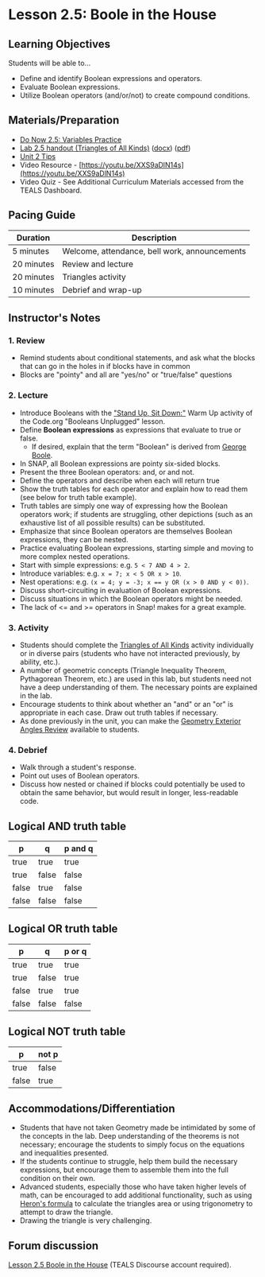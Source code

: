 # Lesson 2.5: Boole in the House

## Learning Objectives

Students will be able to...

- Define and identify Boolean expressions and operators.
- Evaluate Boolean expressions.
- Utilize Boolean operators (and/or/not) to create compound conditions.

## Materials/Preparation

- [Do Now 2.5: Variables Practice](do_now_25.md)
- [Lab 2.5 handout (Triangles of All Kinds)](lab_25.md) ([docx](https://github.com/TEALSK12/introduction-to-computer-science/raw/master/Unit%202%20Word/Lab%202.5%20Triangles%20of%20All%20Kinds.docx)) ([pdf](https://github.com/TEALSK12/introduction-to-computer-science/raw/master/Unit%202%20PDF/Lab%202.5%20Triangles%20of%20All%20Kinds.pdf))
- [Unit 2 Tips](unit_1_tips.md)
- Video Resource - [https://youtu.be/XXS9aDlN14s](https://youtu.be/XXS9aDlN14s)
- Video Quiz - See Additional Curriculum Materials accessed from the TEALS Dashboard.

## Pacing Guide

| Duration   | Description                                   |
| ---------- | --------------------------------------------- |
| 5 minutes  | Welcome, attendance, bell work, announcements |
| 20 minutes | Review and lecture                            |
| 20 minutes | Triangles activity                            |
| 10 minutes | Debrief and wrap-up                           |

## Instructor's Notes

### 1. Review

- Remind students about conditional statements, and ask what the blocks that can go in the holes in if blocks have in common
- Blocks are "pointy" and all  are "yes/no" or "true/false" questions

### 2. Lecture

- Introduce Booleans with the ["Stand Up, Sit Down:"](https://curriculum.code.org/csd-1718/unit3/10/) Warm Up activity of the Code.org "Booleans Unplugged" lesson.
- Define **Boolean expressions** as expressions that evaluate to true or false.
  - If desired, explain that the term "Boolean" is derived from [George Boole](https://en.wikipedia.org/wiki/George_Boole).
- In SNAP, all Boolean expressions are pointy six-sided blocks.
- Present the three Boolean operators: and, or and not.
- Define the operators and describe when each will return true
- Show the truth tables for each operator and explain how to read them (see below for truth table example).
- Truth tables are simply one way of expressing how the Boolean operators work; if students are struggling, other depictions (such as an exhaustive list of all possible results) can be substituted.
- Emphasize that since Boolean operators are themselves Boolean expressions, they can be nested.
- Practice evaluating Boolean expressions, starting simple and moving to more complex nested operations.
- Start with simple expressions: e.g. `5 < 7 AND 4 > 2`.
- Introduce variables: e.g. `x = 7; x < 5 OR x > 10`.
- Nest operations: e.g. `(x = 4; y = -3; x == y OR (x > 0 AND y < 0))`.
- Discuss short-circuiting in evaluation of Boolean expressions.
- Discuss situations in which the Boolean operators might be needed.
- The lack of <= and >= operators in Snap! makes for a great example.

### 3.  Activity

- Students should complete the [Triangles of All Kinds](lab_25.md) activity individually or in diverse pairs (students who have not interacted previously, by ability, etc.).
- A number of geometric concepts (Triangle Inequality Theorem, Pythagorean Theorem, etc.) are used in this lab, but students need not have a deep understanding of them.  The necessary points are explained in the lab.
- Encourage students to think about whether an "and" or an "or" is appropriate in each case.  Draw out truth tables if necessary.
- As done previously in the unit, you can make the [Geometry Exterior Angles Review](Geometry_Exterior_Angles.pdf) available to students.

### 4.  Debrief

- Walk through a student's response.
- Point out uses of Boolean operators.
- Discuss how nested or chained if blocks could potentially be used to obtain the same behavior, but would result in longer, less-readable code.

## Logical AND truth table

|   p   |   q   | p and q |
| ----- | ------| ------- |
| true  | true  | true    |
| true  | false | false   |
| false | true  | false   |
| false | false | false   |

## Logical OR truth table

|   p   |   q   | p or q |
| ----- | ------| ------ |
| true  | true  | true   |
| true  | false | true   |
| false | true  | true   |
| false | false | false  |

## Logical NOT truth table

|   p   | not p |
| ----- | ------|
| true  | false |
| false | true  |

## Accommodations/Differentiation

- Students that have not taken Geometry made be intimidated by some of the concepts in the lab.  Deep understanding of the theorems is not necessary; encourage the students to simply focus on the equations and inequalities presented.
- If the students continue to struggle, help them build the necessary expressions, but encourage them to assemble them into the full condition on their own.
- Advanced students, especially those who have taken higher levels of math, can be encouraged to add additional functionality, such as using [Heron's formula](https://en.wikipedia.org/wiki/Heron%27s_formula) to calculate the triangles area or using trigonometry to attempt to draw the triangle.
- Drawing the triangle is very challenging.

## Forum discussion

[Lesson 2.5 Boole in the House](http://forums.tealsk12.org/c/intro-unit-2-loops/lesson-2-5-boole-in-the-house) (TEALS Discourse account required).
